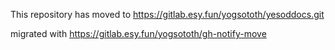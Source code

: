 This repository has moved to https://gitlab.esy.fun/yogsototh/yesoddocs.git

migrated with https://gitlab.esy.fun/yogsototh/gh-notify-move

